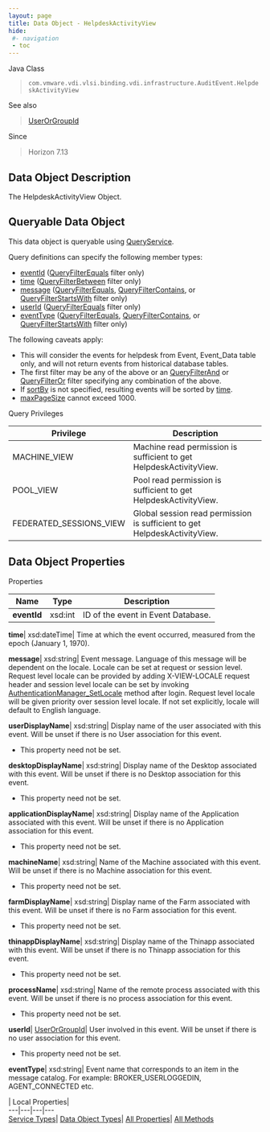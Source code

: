 ```yaml
---
layout: page
title: Data Object - HelpdeskActivityView
hide:
 #- navigation
 - toc
---
```






Java Class  
> `com.vmware.vdi.vlsi.binding.vdi.infrastructure.AuditEvent.HelpdeskActivityView`

See also  
> [UserOrGroupId](vdi.entity.UserOrGroupId.md)

Since  
> Horizon 7.13


## Data Object Description 

The HelpdeskActivityView Object. 

##  Queryable Data Object 

This data object is queryable using [QueryService](vdi.query.QueryService.md "QueryService"). 

Query definitions can specify the following member types: 

  * [eventId](vdi.infrastructure.AuditEvent.HelpdeskActivityView.md#eventId) ([QueryFilterEquals](vdi.query.QueryFilter.Equals.md) filter only) 
  * [time](vdi.infrastructure.AuditEvent.HelpdeskActivityView.md#time) ([QueryFilterBetween](vdi.query.QueryFilter.Between.md) filter only) 
  * [message](vdi.infrastructure.AuditEvent.HelpdeskActivityView.md#message) ([QueryFilterEquals](vdi.query.QueryFilter.Equals.md), [QueryFilterContains](vdi.query.QueryFilter.Contains.md), or [QueryFilterStartsWith](vdi.query.QueryFilter.StartsWith.md) filter only) 
  * [userId](vdi.infrastructure.AuditEvent.HelpdeskActivityView.md#userId) ([QueryFilterEquals](vdi.query.QueryFilter.Equals.md) filter only) 
  * [eventType](vdi.infrastructure.AuditEvent.HelpdeskActivityView.md#eventType) ([QueryFilterEquals](vdi.query.QueryFilter.Equals.md), [QueryFilterContains](vdi.query.QueryFilter.Contains.md), or [QueryFilterStartsWith](vdi.query.QueryFilter.StartsWith.md) filter only) 

The following caveats apply: 
  * This will consider the events for helpdesk from Event, Event_Data table only, and will not return events from historical database tables.
  * The first filter may be any of the above or an [QueryFilterAnd](vdi.query.QueryFilter.And.md) or [QueryFilterOr](vdi.query.QueryFilter.Or.md) filter specifying any combination of the above.
  * If [sortBy](vdi.query.QueryDefinition.md#sortBy) is not specified, resulting events will be sorted by [time](vdi.infrastructure.AuditEvent.HelpdeskActivityView.md#time).
  * [maxPageSize](vdi.query.QueryDefinition.md#maxPageSize) cannot exceed 1000.



Query Privileges 

Privilege |  Description   
---|---  
MACHINE_VIEW|  Machine read permission is sufficient to get HelpdeskActivityView.   
POOL_VIEW|  Pool read permission is sufficient to get HelpdeskActivityView.   
FEDERATED_SESSIONS_VIEW|  Global session read permission is sufficient to get HelpdeskActivityView.   
  


## Data Object Properties

Properties

Name |  Type |  Description   
---|---|---  
**eventId**|  xsd:int|  ID of the event in Event Database.   
  
**time**|  xsd:dateTime|  Time at which the event occurred, measured from the epoch (January 1, 1970).   
  
**message**|  xsd:string|  Event message. Language of this message will be dependent on the locale. Locale can be set at request or session level. Request level locale can be provided by adding X-VIEW-LOCALE request header and session level locale can be set by invoking [AuthenticationManager_SetLocale](vdi.AuthenticationManager.md#setLocale) method after login. Request level locale will be given priority over session level locale. If not set explicitly, locale will default to English language.   
  
**userDisplayName**|  xsd:string|  Display name of the user associated with this event. Will be unset if there is no User association for this event.   


* This property need not be set.

  
**desktopDisplayName**|  xsd:string|  Display name of the Desktop associated with this event. Will be unset if there is no Desktop association for this event.   


* This property need not be set.

  
**applicationDisplayName**|  xsd:string|  Display name of the Application associated with this event. Will be unset if there is no Application association for this event.   


* This property need not be set.

  
**machineName**|  xsd:string|  Name of the Machine associated with this event. Will be unset if there is no Machine association for this event.   


* This property need not be set.

  
**farmDisplayName**|  xsd:string|  Display name of the Farm associated with this event. Will be unset if there is no Farm association for this event.   


* This property need not be set.

  
**thinappDisplayName**|  xsd:string|  Display name of the Thinapp associated with this event. Will be unset if there is no Thinapp association for this event.   


* This property need not be set.

  
**processName**|  xsd:string|  Name of the remote process associated with this event. Will be unset if there is no process association for this event.   


* This property need not be set.

  
**userId**| [UserOrGroupId](vdi.entity.UserOrGroupId.md)|  User involved in this event. Will be unset if there is no user association for this event.   


* This property need not be set.

  
**eventType**|  xsd:string|  Event name that corresponds to an item in the message catalog. For example: BROKER_USERLOGGEDIN, AGENT_CONNECTED etc.   
  
  
  
 | Local Properties|   
---|---|---|---  
[Service Types](index-mo_types.md)| [Data Object Types](index-do_types.md)| [All Properties](index-properties.md)| [All Methods](index-methods.md)  
  
  
